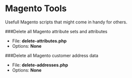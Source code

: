 Magento Tools
============

Usefull Magento scripts that might come in handy for others.

###Delete all Magento attribute sets and attributes
* File:    __delete-attributes.php__
* Options: __None__

###Delete all Magento customer address data
* File:    __delete-addresses.php__
* Options: __None__
